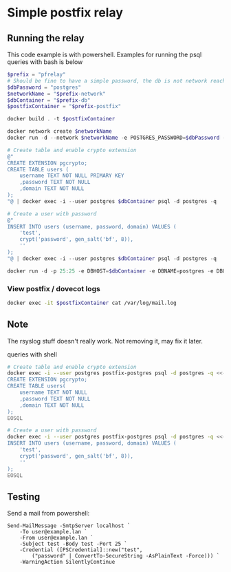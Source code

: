# Simple postfix relay


## Running the relay

This code example is with powershell. Examples for running the psql queries with bash is below

```powershell
$prefix = "pfrelay"
# Should be fine to have a simple password, the db is not network reachable
$dbPassword = "postgres"
$networkName = "$prefix-network"
$dbContainer = "$prefix-db"
$postfixContainer = "$prefix-postfix"

docker build . -t $postfixContainer

docker network create $networkName
docker run -d --network $networkName -e POSTGRES_PASSWORD=$dbPassword --name $dbContainer postgres

# Create table and enable crypto extension
@"
CREATE EXTENSION pgcrypto;
CREATE TABLE users (
    username TEXT NOT NULL PRIMARY KEY
    ,password TEXT NOT NULL
    ,domain TEXT NOT NULL
);
"@ | docker exec -i --user postgres $dbContainer psql -d postgres -q

# Create a user with password
@"
INSERT INTO users (username, password, domain) VALUES (
    'test',
    crypt('password', gen_salt('bf', 8)),
    ''
);
"@ | docker exec -i --user postgres $dbContainer psql -d postgres -q

docker run -d -p 25:25 -e DBHOST=$dbContainer -e DBNAME=postgres -e DBUSER=postgres -e DBPASS=$dbPassword --network $networkName --name $postfixContainer $postfixContainer
```

### View postfix / dovecot logs
```sh
docker exec -it $postfixContainer cat /var/log/mail.log
```

## Note
The rsyslog stuff doesn't really work. Not removing it, may fix it later.


queries with shell
```sh
# Create table and enable crypto extension
docker exec -i --user postgres postfix-postgres psql -d postgres -q <<-EOSQL
CREATE EXTENSION pgcrypto;
CREATE TABLE users(
    username TEXT NOT NULL
    ,password TEXT NOT NULL
    ,domain TEXT NOT NULL
);
EOSQL

# Create a user with password
docker exec -i --user postgres postfix-postgres psql -d postgres -q <<-EOSQL
INSERT INTO users (username, password, domain) VALUES (
    'test',
    crypt('password', gen_salt('bf', 8)),
    ''
);
EOSQL
```

## Testing

Send a mail from powershell:
```pwsh
Send-MailMessage -SmtpServer localhost `
    -To user@example.lan `
    -From user@example.lan `
    -Subject test -Body test -Port 25 `
    -Credential ([PSCredential]::new("test",
        ("password" | ConvertTo-SecureString -AsPlainText -Force))) `
    -WarningAction SilentlyContinue
```